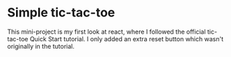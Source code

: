 # Simple tic-tac-toe
This mini-project is my first look at react, where I followed the official tic-tac-toe Quick Start tutorial. I only added an extra reset button which wasn't originally in the tutorial.
